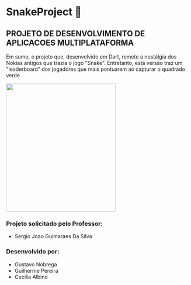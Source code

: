 ﻿# SnakeProject 🐍
## PROJETO DE DESENVOLVIMENTO DE APLICACOES MULTIPLATAFORMA 
Em sumo, o projeto que, desenvolvido em Dart, remete a nostálgia dos Nokias antigos que trazia o jogo "Snake". Entretanto, esta versão traz um "leaderboard" dos jogadores que mais pontuarem ao capturar o quadrado verde.

<img src="https://i.imgur.com/eIwYwmF.png" width="300" height="350"/>

### Projeto solicitado pelo Professor:
- Sergio Joao Guimaraes Da Silva
### Desenvolvido por:
- Gustavo Nobrega
- Guilherme Pereira
- Cecilia Albino
